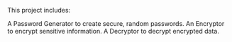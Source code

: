 This project includes:

A Password Generator to create secure, random passwords.
An Encryptor to encrypt sensitive information.
A Decryptor to decrypt encrypted data.
